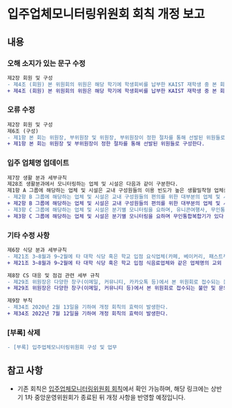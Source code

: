 입주업체모니터링위원회 회칙 개정 보고
===

## 내용
### 오해 소지가 있는 문구 수정
```diff
제2장 회원 및 구성
- 제4조 (회원) 본 위원회의 위원은 해당 학기에 학생회비를 납부한 KAIST 재학생 중 본 회의 취지 및 목적에 부합하며 위원 모집 시 적합한 절차를 거친 자로 한다. 단, 연속으로 2년을 초과하여 회원이 될 수 없으나 임원으로 활동하면 회원 연차를 0으로 한다.
+ 제4조 (회원) 본 위원회의 위원은 해당 학기에 학생회비를 납부한 KAIST 재학생 중 본 회의 취지 및 목적에 부합하며 위원 모집 시 적합한 절차를 거친 자로 한다. 단, 연속으로 2년을 초과하여 회원이 될 수 없으나 임원으로 활동하면 회원 연차 제한이 없다.
```

### 오류 수정
```diff
제2장 회원 및 구성
제6조 (구성)
- 제1항 본 회는 위원장, 부위원장 및 위원장, 부위원장이 정한 절차를 통해 선발된 위원들로 구성한다.
+ 제1항 본 회는 위원장 및 부위원장이 정한 절차를 통해 선발된 위원들로 구성한다.
```

### 입주 업체명 업데이트
```diff
제7장 생활 분과 세부규칙
제28조 생활분과에서 모니터링하는 업체 및 시설은 다음과 같이 구분한다.
제1항 A 그룹에 해당하는 업체 및 시설은 교내 구성원들의 이용 빈도가 높은 생활밀착형 업체를 대상으로 하며, 학사세탁소, 석박사세탁소, 잡화점, 매점, 랩스앰알오(중앙창고)가 있다.
- 제2항 B 그룹에 해당하는 업체 및 시설은 교내 구성원들의 편의를 위한 대부분의 업체 및 시설을 대상으로 하며 학사이발소, 대학원미용실, 자전거점, 안경점, 약국, 드림서적, 신진기획, 오비기획, 애플통신, 이오닷컴이 있다.
+ 제2항 B 그룹에 해당하는 업체 및 시설은 교내 구성원들의 편의를 위한 대부분의 업체 및 시설을 대상으로 하며 학사이발소, 대학원미용실, 자전거점, 안경점, 약국, 신진기획, 오비기획, 애플통신, 이오닷컴이 있다.
- 제3항 C 그룹에 해당하는 업체 및 시설은 분기별 모니터링을 요하며, 유니콘여행사, 무인통합복합기가 있다.
+ 제3항 C 그룹에 해당하는 업체 및 시설은 분기별 모니터링을 요하며 무인통합복합기가 있다.
```

### 기타 수정 사항
```diff
제6장 식당 분과 세부규칙
- 제21조 3~8월과 9~2월에 타 대학 식당 혹은 학교 입점 요식업체(카페, 베이커리, 패스트푸드점 제외)와 같은 업체명의 교외 업체에서 기간별 1회 이상의 식사를 하고 일지를 작성하며, 비용 지원과 업무의 수준, 일지 평가 기준은 위원장의 재량으로 정한다.
+ 제21조 3~8월과 9~2월에 타 대학 식당 혹은 학교 입점 식음료업체와 같은 업체명의 교외 업체에서 기간별 1회 이상의 식사를 하고 일지를 작성하며, 비용 지원과 업무의 수준, 일지 평가 기준은 위원장의 재량으로 정한다.
```

```diff
제8장 CS 대응 및 점검 관련 세부 규칙
- 제29조 위원장은 다양한 창구(이메일, 커뮤니티, 카카오톡 등)에서 본 위원회로 접수되는 불만 및 문의 사항에 대한 대응을 하여야 한다.
+ 제29조 위원장은 다양한 창구(이메일, 커뮤니티 등)에서 본 위원회로 접수되는 불만 및 문의 사항에 대한 대응을 하여야 한다.
```

```diff
제9장 부칙
- 제34조 2020년 2월 13일을 기하여 개정 회칙의 효력이 발생한다.
+ 제34조 2022년 7월 12일을 기하여 개정 회칙의 효력이 발생한다.
```

### [부록] 삭제
```diff
- [부록] 입주업체모니터링위원회 구성 및 업무
```

## 참고 사항
- 기존 회칙은 [입주업체모니터링위원회 회칙](https://github.com/kaistgsa/organization-bylaw/blob/main/입주업체모니터링위원회-회칙.md)에서 확인 가능하며, 해당 링크에는 상반기 1차 중앙운영위원회가 종료된 뒤 개정 사항을 반영할 예정입니다.


